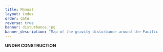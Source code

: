 ```yaml
---
title: Manual
layout: index
order: date
reverse: true
banner: disturbance.jpg
banner_description: "Map of the gravity disturbance around the Pacific Ocean."
---
```


**UNDER CONSTRUCTION**
